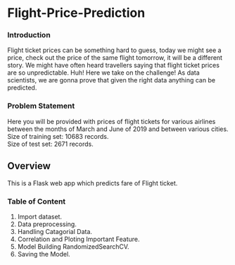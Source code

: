 # Flight-Price-Prediction

<h3>Introduction</h3>

Flight ticket prices can be something hard to guess, today we might see a price, check out the price of the same flight tomorrow, it will be a different story. We might have often heard travellers saying that flight ticket prices are so unpredictable. Huh! Here we take on the challenge! As data scientists, we are gonna prove that given the right data anything can be predicted.

<h3>Problem Statement</h3>

Here you will be provided with prices of flight tickets for various airlines between the months of March and June of 2019 and between various cities.  
Size of training set: 10683 records.  
Size of test set: 2671 records.  

## Overview
This is a Flask web app which predicts fare of Flight ticket.

<h3>Table of Content</h3>

1. Import dataset.  
2. Data preprocessing.  
3. Handling Catagorial Data.  
4. Correlation and Ploting Important Feature.  
5. Model Building RandomizedSearchCV.  
6. Saving the Model.  
